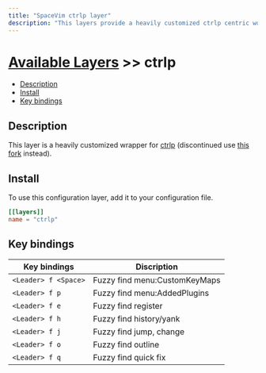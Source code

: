 ```yaml
---
title: "SpaceVim ctrlp layer"
description: "This layers provide a heavily customized ctrlp centric work-flow"
---
```


# [Available Layers](../) >> ctrlp

<!-- vim-markdown-toc GFM -->

- [Description](#description)
- [Install](#install)
- [Key bindings](#key-bindings)

<!-- vim-markdown-toc -->

## Description

This layer is a heavily customized wrapper for [ctrlp](https://github.com/kien/ctrlp.vim) (discontinued use [this fork](https://github.com/ctrlpvim/ctrlp.vim) instead).

## Install

To use this configuration layer, add it to your configuration file.

```toml
[[layers]]
name = "ctrlp"
```

## Key bindings

| Key bindings         | Discription                   |
| -------------------- | ----------------------------- |
| `<Leader> f <Space>` | Fuzzy find menu:CustomKeyMaps |
| `<Leader> f p`       | Fuzzy find menu:AddedPlugins  |
| `<Leader> f e`       | Fuzzy find register           |
| `<Leader> f h`       | Fuzzy find history/yank       |
| `<Leader> f j`       | Fuzzy find jump, change       |
| `<Leader> f o`       | Fuzzy find outline            |
| `<Leader> f q`       | Fuzzy find quick fix          |
